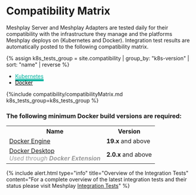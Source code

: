 <!-- ---
layout: default
title: Compatibility Matrix
# permalink: installation/compatibility-matrix
type: installation
display-title: "false"
# redirect_from: installation/compatibility-matrix/
language: en
list: exclude
--- -->

<a name="compatibility-matrix"></a>

# Compatibility Matrix

Meshplay Server and Meshplay Adapters are tested daily for their compatibility with the infrastructure they manage and the platforms Meshplay deploys on (Kubernetes and Docker). Integration test results are automatically posted to the following compatibility matrix.

<style>
.nav-link.active{
    border-bottom: #00B39F solid 5px!important;
    border-top: none !important;
     color:#00B39F!important

}
.nav-link:hover, .nav-link:focus{
    color:#00B39F!important
}
.nav-link{
    border: 0 !important;
    color: black
}
</style>

{% assign k8s_tests_group = site.compatibility | group_by: "k8s-version" | sort: "name" | reverse %}

<div>
    <ul class="nav nav-tabs nav-fill mb-3" id="myTab" role="tablist">
        <li class="nav-item" role="presentation">
          <a class="nav-link active" id="kubernetes-tab" data-toggle="tab" href="#kubernetes" role="tab" aria-controls="kubernetes" aria-selected="true">Kubernetes</a>
        </li>
        <li class="nav-item">
          <a class="nav-link" id="docker-tab" data-toggle="tab" href="#docker" role="tab" aria-controls="docker" aria-selected="false">Docker</a>
        </li>
         <!-- <li class="nav-item">
          <a class="nav-link" id="mac-tab" data-toggle="tab" href="#mac" role="tab" aria-controls="mac" aria-selected="false">Mac</a>
        </li>
         <li class="nav-item">
          <a class="nav-link" id="windows-tab" data-toggle="tab" href="#windows" role="tab" aria-controls="windows" aria-selected="false">Windows</a>
        </li> -->
      </ul>
      <div class="tab-content" id="myTabContent">
        <div class="tab-pane fade show active" id="kubernetes" role="tabpanel" aria-labelledby="kubernetes-tab">
            {%include compatibility/compatibilityMatrix.md k8s_tests_group=k8s_tests_group %}
        </div>
        <div style="text-align:center" class="tab-pane fade" id="docker" role="tabpanel" aria-labelledby="docker-tab">
        <h3 style="text-align:left;">The following minimum Docker build versions are required:</h3>
        <table class="table table-striped table-bordered">
            <tr style="text-align:center">
              <th>Name</th>
              <th>Version</th> 
            </tr>
            <tr>
              <td><a href="{{site.baseurl}}/installation/docker">Docker Engine</a></td>
              <td><b>19.x</b> and above</td>
            </tr>
            <tr>
              <td><a href="{{site.baseurl}}/installation/docker-extension">Docker Desktop<br></a><span style="color:#999999; text-decororation:none;"><em>Used through <b>Docker Extension</b></em></span></td>
              <td><b>2.0.x</b> and above </td>
            </tr>
          </table>
        </div>
      </div>
        <!-- <div style="background-color:#E6E6E6; text-align:center;font-size:30px;padding:210px; color:#999999;" class="tab-pane fade" id="mac" role="tabpanel" aria-labelledby="mac-tab">Compatibility matrix not yet available<br> <a style="font-size:20px" href="{{ site.baseurl }}/installation/">Install Instruction</a></div>
        <div style="text-align:center;" class="tab-pane fade" id="windows" role="tabpanel" aria-labelledby="windows-tab">
          <h3 style="text-align:left;">The following minimum Windows build versions are required:</h3>
          <table class="table table-striped table-bordered">
            <tr style="text-align:center">
              <th>Name</th>
              <th>Version</th> 
            </tr>
            <tr>
              <td><a href="{{site.baseurl}}/installation/windows#wsl1">WSL1</a></td>
              <td><b>x64</b> - Windows 7 </td>
            </tr>
            <tr>
              <td><a href="{{site.baseurl}}/installation/windows#wsl1">WSL2</a></td>
              <td><b>x64</b> - Version 1903, Build 18362; <b>ARM 64</b> - Version 2004, Build 19041</td>
            </tr>
            <tr>
              <td><a href="https://docs.microsoft.com/en-us/windows/wsl/release-notes#build-18945">Custom Kernel</a></td>
              <td>Build 18945</td>
            </tr>
            <tr>
              <td><a href="https://docs.microsoft.com/en-us/windows/wsl/release-notes#build-19013">Kernel with K8s required modules</a></td>
              <td>Build 19013</td>
            </tr>
          </table>
        <br> <a style="font-size:20px" href="{{ site.baseurl }}/installation/windows">Install Instruction</a></div> -->

<div style="z-index:0">
  {% include alert.html type="info" title="<span style='margin:0;'>Overview of the Integration Tests</span>" content="For a complete overview of the latest integration tests and their status please visit Meshplay <a href='/installation/compatibility-matrix#integration-tests'>Integration Tests</a>" %}
</div>
